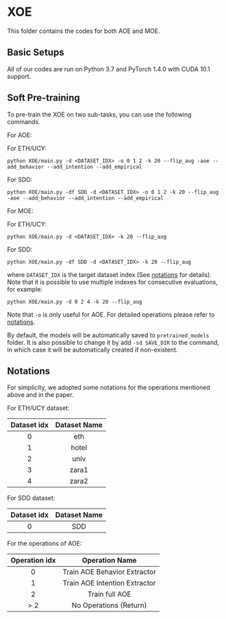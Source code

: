 # XOE #

This folder contains the codes for both AOE and MOE.

## Basic Setups ##

All of our codes are run on Python 3.7 and PyTorch 1.4.0 with CUDA 10.1 support.

## Soft Pre-training ##

To pre-train the XOE on two sub-tasks, you can use the following commands.

For AOE:

For ETH/UCY:

`python XOE/main.py -d <DATASET_IDX> -o 0 1 2 -k 20 --flip_aug -aoe --add_behavior --add_intention --add_empirical`

For SDD:

`python XOE/main.py -df SDD -d <DATASET_IDX> -o 0 1 2 -k 20 --flip_aug -aoe --add_behavior --add_intention --add_empirical`

For MOE:

For ETH/UCY:

`python XOE/main.py -d <DATASET_IDX> -k 20 --flip_aug`

For SDD:

`python XOE/main.py -df SDD -d <DATASET_IDX> -k 20 --flip_aug`

where `DATASET_IDX` is the target dataset index (See [notations](#notations) for details). Note that it is possible to use multiple indexes for consecutive 
evaluations, for example:

`python XOE/main.py -d 0 2 4 -k 20 --flip_aug`

Note that `-o` is only useful for AOE. For detailed operations please refer to [notations](#notations).

By default, the models will be automatically saved to `pretrained_models` folder. It is also possible to change it by add `-sd SAVE_DIR`
to the command, in which case it will be automatically created if non-existent.

## <a id="notations"> Notations </a> ##
For simplicity, we adopted some notations for the operations mentioned above and in the paper.

For ETH/UCY dataset:

| Dataset idx | Dataset Name |
| :----: | :----: | 
| 0 | eth |
| 1 | hotel |
| 2 | univ |
| 3 | zara1 |
| 4 | zara2 |

For SDD dataset:

| Dataset idx | Dataset Name |
| :----: | :----: | 
| 0 | SDD |

For the operations of AOE:

| Operation idx | Operation Name |
| :----: | :----: | 
| 0 | Train AOE Behavior Extractor |
| 1 | Train AOE Intention Extractor |
| 2 | Train full AOE |
| \> 2 | No Operations (Return) |
